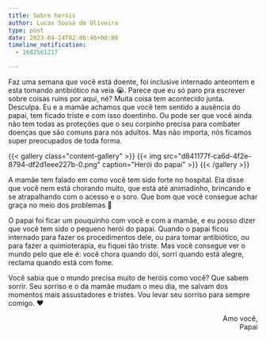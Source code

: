 ```yaml
---
title: Sobre heróis
author: Lucas Sousa de Oliveira
type: post
date: 2023-04-24T02:06:48+00:00
timeline_notification:
  - 1682561217

---
```

Faz uma semana que você está doente, foi inclusive internado anteontem e esta tomando antibiótico na veia 😭. Parece que eu só paro pra escrever sobre coisas ruins por aqui, né? Muita coisa tem acontecido junta. Desculpa. Eu e a mamãe achamos que você tem sentido a ausência do papai, tem ficado triste e com isso doentinho. Ou pode ser que você ainda não tem todas as proteções que o seu corpinho precisa para combater doenças que são comuns para nós adultos. Mas não importa, nós ficamos super preocupados de toda forma.

{{< gallery class="content-gallery" >}}
  {{< img
      src="d841177f-ca6d-4f2e-8794-df2d1eee227b-0.png"
      caption="Herói do papai" >}}
{{< /gallery >}}

A mamãe tem falado em como você tem sido forte no hospital. Ela disse que você nem está chorando muito, que está até animadinho, brincando e se atrapalhando com o acesso e o soro. Que bom que você consegue achar graça no meio dos problemas 🥰

O papai foi ficar um pouquinho com você e com a mamãe, e eu posso dizer que você tem sido o pequeno herói do papai. Quando o papai ficou internado para fazer os procedimentos dele, ou para tomar antibiótico, ou para fazer a quimioterapia, eu fiquei tão triste. Mas você consegue ver o mundo pelo que ele é: você chora quando dói, sorri quando está alegre, reclama quando está com fome.

Você sabia que o mundo precisa muito de heróis como você? Que sabem sorrir. Seu sorriso e o da mamãe mudam o meu dia, me salvam dos momentos mais assustadores e tristes. Vou levar seu sorriso para sempre comigo. ❤️

<p style="text-align: right">
  Amo você,<br />Papai
</p>